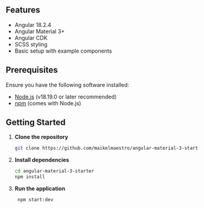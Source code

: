 ## Features

- Angular 18.2.4
- Angular Material 3+
- Angular CDK
- SCSS styling
- Basic setup with example components

## Prerequisites

Ensure you have the following software installed:

- [Node.js](https://nodejs.org/) (v18.19.0 or later recommended)
- [npm](https://www.npmjs.com/get-npm) (comes with Node.js)

## Getting Started

1. **Clone the repository**

   ```bash
   git clone https://github.com/maikelmaestro/angular-material-3-starter.git

   ```

2. **Install dependencies**

   ```bash
   cd angular-material-3-starter
   npm install

   ```

3. **Run the application**

   ```bash
    npm start:dev
   ```
